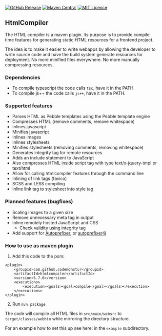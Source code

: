 
[![GitHub Release](https://img.shields.io/github/release/codemonstur/htmlcompiler.svg)](https://github.com/codemonstur/htmlcompiler/releases) 
[![Maven Central](https://maven-badges.herokuapp.com/maven-central/com.github.codemonstur/htmlcompiler/badge.svg)](http://mvnrepository.com/artifact/com.github.codemonstur/htmlcompiler)
[![MIT Licence](https://badges.frapsoft.com/os/mit/mit.svg?v=103)](https://opensource.org/licenses/mit-license.php)

## HtmlCompiler

The HTML compiler is a maven plugin.
Its purpose is to provide compile time features for generating static HTML resources for a frontend project.

The idea is to make it easier to write webapps by allowing the developer to write source code and have the build system generate resources for deployment.
No more minified files everywhere. No more manually compressing resources.

### Dependencies

- To compile typescript the code calls `tsc`, have it in the PATH.
- To compile js++ the code calls `js++`, have it in the PATH.

### Supported features

- Parses HTML as Pebble templates using the Pebble template engine
- Compresses HTML (remove comments, remove whitespace)
- Inlines javascript
- Minifies javascript
- Inlines images
- Inlines stylesheets
- Minifies stylesheets (removing comments, removing whitespace)
- Generates integrity tag for remote resources
- Adds an include statement to JavaScript
- Also compresses HTML inside script tag with type text/x-jquery-tmpl or text/html
- Allow for calling htmlcompiler features through the command line
- Inlining of link tags (favico)
- SCSS and LESS compiling
- Inline link tag to stylesheet into style tag

### Planned features (bugfixes)

- Scaling images to a given size
- Remove unnecessary meta tag in output
- Inline remotely hosted JavaScript and CSS
  - Check validity using integrity tag
- Add support for [Autoprefixer](https://github.com/postcss/autoprefixer), or [autoprefixer4j](https://github.com/mwanji/autoprefixer4j)

### How to use as maven plugin

1. Add this code to the pom:
```
<plugin>
    <groupId>com.github.codemonstur</groupId>
    <artifactId>htmlcompiler</artifactId>
    <version>5.7.6</version>
    <executions>
        <execution><goals><goal>compile</goal></goals></execution>
    </executions>
</plugin>
```
2. Run `mvn package`

The code will compile all HTML files in `src/main/websrc` to `target/classes/webbin` while mirroring the directory structure.

For an example how to set this up see here: in the `example` subdirectory.
